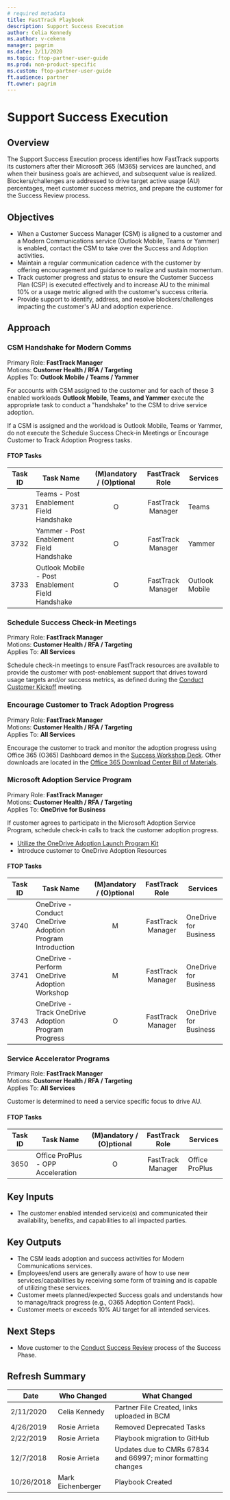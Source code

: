 ```yaml
---
# required metadata
title: FastTrack Playbook
description: Support Success Execution
author: Celia Kennedy
ms.author: v-cekenn
manager: pagrim
ms.date: 2/11/2020
ms.topic: ftop-partner-user-guide
ms.prod: non-product-specific
ms.custom: ftop-partner-user-guide
ft.audience: partner
ft.owner: pagrim
---
```


# Support Success Execution

## Overview

The Support Success Execution process identifies how FastTrack supports its customers after their Microsoft 365 (M365) services are launched, and when their business goals are achieved, and subsequent value is realized. Blockers/challenges are addressed to drive target active usage (AU) percentages, meet customer success metrics, and prepare the customer for the Success Review process.

## Objectives

  - When a Customer Success Manager (CSM) is aligned to a custome​​r and a Modern Communications service (Outlook Mobile, Teams or Yammer) is enabled, contact the CSM to take over the Success and Adoption activities.
  - Maintain a regular communication cadence with the customer by offering encouragement and guidance to realize and sustain momentum.
  - Track customer progress and status to ensure the Customer Success Plan (CSP) is executed effectively and to increase AU to the minimal 10% or a usage metric aligned with the customer's success criteria.
  - Provide support to identify, address, and resolve blockers/challenges impacting the customer's AU and adoption
    experience.

## Approach

### CSM Handshake for Modern Comms

Primary Role: **FastTrack Manager**  
Motions: **Customer Health / RFA / Targeting**  
Applies To: **Outlook Mobile / Teams / Yammer**

For accounts with CSM assigned to the customer and for each of these 3 enabled workloads **Outlook Mobile, Teams, and Yammer** execute the appropriate task to conduct a "handshake" to the CSM to drive service adoption.

If a CSM is assigned and the workload is Outlook Mobile, Teams or Yammer, do not execute the Schedule Success Check-in Meetings or Encourage Customer to Track Adoption Progress tasks.

#### FTOP Tasks

| Task ID | Task Name                                        | (M)andatory / (O)ptional |  FastTrack Role   | Services       |
| ------- | ------------------------------------------------ | :----------------------: | :---------------: | -------------- |
| 3731    | Teams - Post Enablement Field Handshake          |            O             | FastTrack Manager | Teams          |
| 3732    | Yammer - Post Enablement Field Handshake         |            O             | FastTrack Manager | Yammer         |
| 3733    | Outlook Mobile - Post Enablement Field Handshake |            O             | FastTrack Manager | Outlook Mobile |

### Schedule Success Check-in Meetings

Primary Role: **FastTrack Manager**  
Motions: **Customer Health / RFA / Targeting**  
Applies To: **All Services**

Schedule check-in meetings to ensure FastTrack resources are available to provide the customer with post-enablement support that drives toward usage targets and/or success metrics, as defined during the [Conduct Customer Kickoff](initiate-conduct-customer-kickoff-partner-de.md) meeting.

### Encourage Customer to Track Adoption Progress

Primary Role: **FastTrack Manager**  
Motions: **Customer Health / RFA / Targeting**  
Applies To: **All Services**

Encourage the customer to track and monitor the adoption progress using Office 365 (O365) Dashboard demos in the [Success Workshop Deck](https://aka.ms/PartnerSuccessWorkshopDeck). Other downloads are located in the [Office 365 Download Center Bill of Materials](https://www.microsoft.com/en-us/download/details.aspx?id=54088).

### Microsoft Adoption Service Program

Primary Role: **FastTrack Manager**  
Motions: **Customer Health / RFA / Targeting**  
Applies To: **OneDrive for Business**

If customer agrees to participate in the Microsoft Adoption Service Program, schedule check-in calls to track the customer adoption progress.

  - [Utilize the OneDrive Adoption Launch Program Kit](https://aka.ms/OneDriveAdoptionLaunchProgramKit)
  - Introduce customer to OneDrive Adoption Resources

#### FTOP Tasks

| Task ID | Task Name                                                 | (M)andatory / (O)ptional |  FastTrack Role   | Services              |
| ------- | --------------------------------------------------------- | :----------------------: | :---------------: | --------------------- |
| 3740    | OneDrive - Conduct OneDrive Adoption Program Introduction |            M             | FastTrack Manager | OneDrive for Business |
| 3741    | OneDrive - Perform OneDrive Adoption Workshop             |            M             | FastTrack Manager | OneDrive for Business |
| 3743    | OneDrive - Track OneDrive Adoption Program Progress       |            O             | FastTrack Manager | OneDrive for Business |

### Service Accelerator Programs

Primary Role: **FastTrack Manager**  
Motions: **Customer Health / RFA / Targeting**  
Applies To: **All Services**

Customer is determined to need a service specific focus to drive AU.

#### FTOP Tasks

| Task ID | Task Name                         | (M)andatory / (O)ptional |  FastTrack Role   | Services       |
| ------- | --------------------------------- | :----------------------: | :---------------: | -------------- |
| 3650    | Office ProPlus - OPP Acceleration |            O             | FastTrack Manager | Office ProPlus |

## Key Inputs

  - The customer enabled intended service(s) and communicated their availability, benefits, and capabilities to all impacted parties.

## Key Outputs

  - The CSM leads adoption and success activities​ for Modern Communications services.
  - Employees/end users are generally aware of how to use new services/capabilities by receiving some form of training and is capable of utilizing these services.
  - Customer meets planned/expected Success goals and understands how to manage/track progress (e.g., O365 Adoption Content Pack).
  - Customer meets or exceeds 10% AU target for all intended services.

## Next Steps

  - Move customer to the [Conduct Success Review](success-conduct-success-review-partner-de.md) process of the Success Phase.

## Refresh Summary

| Date       | Who Changed       | What Changed                                                  |
| ---------- | ----------------- | ------------------------------------------------------------- |
| 2/11/2020  | Celia Kennedy     | Partner File Created, links uploaded in BCM                   |
| 4/26/2019  | Rosie Arrieta     | Removed Deprecated Tasks                                      |
| 2/22/2019  | Rosie Arrieta     | Playbook migration to GitHub                                  |
| 12/7/2018  | Rosie Arrieta     | Updates due to CMRs 67834 and 66997; minor formatting changes |
| 10/26/2018 | Mark Eichenberger | Playbook Created                                              |
